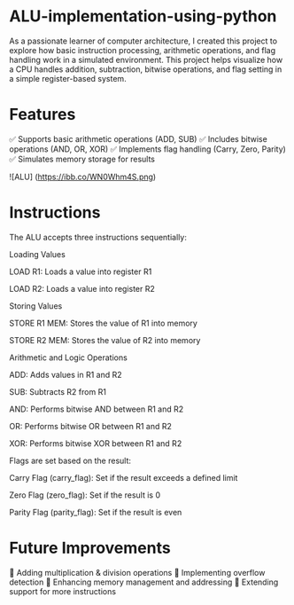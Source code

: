 # ALU-implementation-using-python
As a passionate learner of computer architecture, I created this project to explore how basic instruction processing, arithmetic operations, and flag handling work in a simulated environment. This project helps visualize how a CPU handles addition, subtraction, bitwise operations, and flag setting in a simple register-based system.
# Features
✅ Supports basic arithmetic operations (ADD, SUB) 
✅ Includes bitwise operations (AND, OR, XOR) 
✅ Implements flag handling (Carry, Zero, Parity) 
✅ Simulates memory storage for results

![ALU] (https://ibb.co/WN0Whm4S.png)

# Instructions
The ALU accepts three instructions sequentially:

Loading Values

LOAD R1: Loads a value into register R1

LOAD R2: Loads a value into register R2

Storing Values

STORE R1 MEM: Stores the value of R1 into memory

STORE R2 MEM: Stores the value of R2 into memory

Arithmetic and Logic Operations

ADD: Adds values in R1 and R2

SUB: Subtracts R2 from R1

AND: Performs bitwise AND between R1 and R2

OR: Performs bitwise OR between R1 and R2

XOR: Performs bitwise XOR between R1 and R2

Flags are set based on the result:

Carry Flag (carry_flag): Set if the result exceeds a defined limit

Zero Flag (zero_flag): Set if the result is 0

Parity Flag (parity_flag): Set if the result is even
# Future Improvements
🔹 Adding multiplication & division operations 
🔹 Implementing overflow detection 
🔹 Enhancing memory management and addressing 
🔹 Extending support for more instructions

